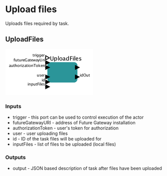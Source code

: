 # Upload files

Uploads files required by task.

## UploadFiles
![UploadFiles](UploadFiles.png)
### Inputs

* trigger - this port can be used to control execution of the actor
* futureGatewayURI - address of Future Gateway installation
* authorizationToken - user's token for authorization
* user - user uploading files
* id - ID of the task files will be uploaded for
* inputFiles - list of files to be uploaded (local files)

### Outputs 

* output - JSON based description of task after files have been uploaded